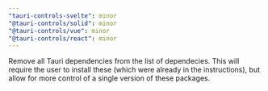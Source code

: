 ```yaml
---
"tauri-controls-svelte": minor
"@tauri-controls/solid": minor
"@tauri-controls/vue": minor
"@tauri-controls/react": minor
---
```


Remove all Tauri dependencies from the list of dependecies. This will require the user to install these (which were already in the instructions), but allow for more control of a single version of these packages.
